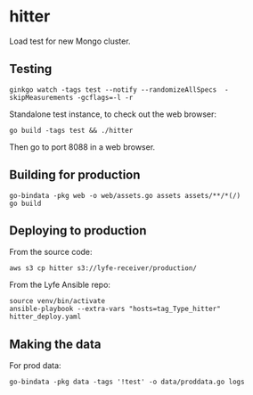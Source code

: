 # hitter

Load test for new Mongo cluster.

## Testing

    ginkgo watch -tags test --notify --randomizeAllSpecs  -skipMeasurements -gcflags=-l -r

Standalone test instance, to check out the web browser:

    go build -tags test && ./hitter

Then go to port 8088 in a web browser.

## Building for production

    go-bindata -pkg web -o web/assets.go assets assets/**/*(/)
    go build

## Deploying to production

From the source code:

    aws s3 cp hitter s3://lyfe-receiver/production/

From the Lyfe Ansible repo:

    source venv/bin/activate
    ansible-playbook --extra-vars "hosts=tag_Type_hitter" hitter_deploy.yaml

## Making the data

For prod data:

    go-bindata -pkg data -tags '!test' -o data/proddata.go logs
